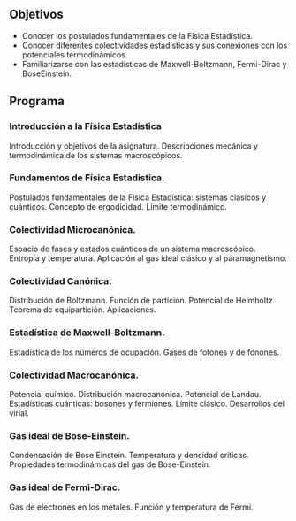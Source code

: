 ## Objetivos
-	Conocer los postulados fundamentales de la Física Estadística.
-	Conocer diferentes colectividades estadísticas y sus conexiones con los
potenciales termodinámicos.
-	Familiarizarse con las estadísticas de Maxwell-Boltzmann, Fermi-Dirac y BoseEinstein.

## Programa

### Introducción a la Física Estadística
Introducción y objetivos de la asignatura. Descripciones mecánica y
termodinámica de los sistemas macroscópicos.
### Fundamentos de Física Estadística.
Postulados fundamentales de la Física Estadística: sistemas clásicos y cuánticos.
Concepto de ergodicidad. Límite termodinámico.
### Colectividad Microcanónica.
Espacio de fases y estados cuánticos de un sistema macroscópico. Entropía y
temperatura. Aplicación al gas ideal clásico y al paramagnetismo.
### Colectividad Canónica.
Distribución de Boltzmann. Función de partición. Potencial de Helmholtz.
Teorema de equipartición. Aplicaciones.
### Estadística de Maxwell-Boltzmann.
Estadística de los números de ocupación. Gases de fotones y de fonones.
### Colectividad Macrocanónica.
Potencial químico. Distribución macrocanónica. Potencial de Landau.
Estadísticas cuánticas: bosones y fermiones. Límite clásico. Desarrollos del virial.
### Gas ideal de Bose-Einstein.
Condensación de Bose Einstein. Temperatura y densidad críticas. Propiedades
termodinámicas del gas de Bose-Einstein.
### Gas ideal de Fermi-Dirac.
Gas de electrones en los metales. Función y temperatura de Fermi.
